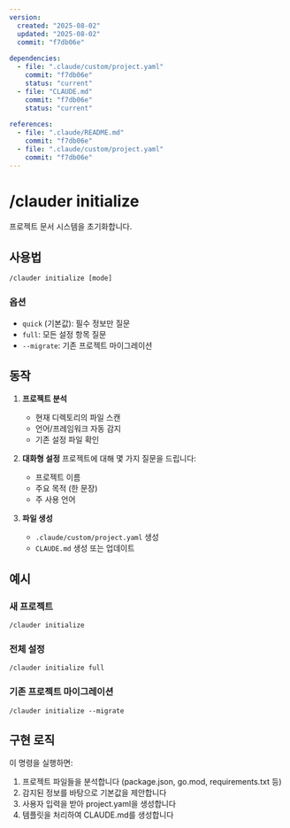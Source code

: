```yaml
---
version:
  created: "2025-08-02"
  updated: "2025-08-02"
  commit: "f7db06e"
  
dependencies:
  - file: ".claude/custom/project.yaml"
    commit: "f7db06e"
    status: "current"
  - file: "CLAUDE.md"
    commit: "f7db06e"
    status: "current"
    
references:
  - file: ".claude/README.md"
    commit: "f7db06e"
  - file: ".claude/custom/project.yaml"
    commit: "f7db06e"
---
```


# /clauder initialize

프로젝트 문서 시스템을 초기화합니다.

## 사용법

```
/clauder initialize [mode]
```

### 옵션
- `quick` (기본값): 필수 정보만 질문
- `full`: 모든 설정 항목 질문
- `--migrate`: 기존 프로젝트 마이그레이션

## 동작

1. **프로젝트 분석**
   - 현재 디렉토리의 파일 스캔
   - 언어/프레임워크 자동 감지
   - 기존 설정 파일 확인

2. **대화형 설정**
   프로젝트에 대해 몇 가지 질문을 드립니다:
   - 프로젝트 이름
   - 주요 목적 (한 문장)
   - 주 사용 언어

3. **파일 생성**
   - `.claude/custom/project.yaml` 생성
   - `CLAUDE.md` 생성 또는 업데이트

## 예시

### 새 프로젝트
```
/clauder initialize
```

### 전체 설정
```
/clauder initialize full
```

### 기존 프로젝트 마이그레이션
```
/clauder initialize --migrate
```

## 구현 로직

이 명령을 실행하면:
1. 프로젝트 파일들을 분석합니다 (package.json, go.mod, requirements.txt 등)
2. 감지된 정보를 바탕으로 기본값을 제안합니다
3. 사용자 입력을 받아 project.yaml을 생성합니다
4. 템플릿을 처리하여 CLAUDE.md를 생성합니다